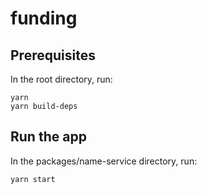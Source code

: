 # funding

## Prerequisites

In the root directory, run:

```shell
yarn
yarn build-deps
```

## Run the app

In the packages/name-service directory, run:

```shell
yarn start
```
